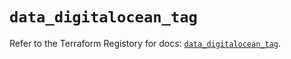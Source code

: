 # `data_digitalocean_tag`

Refer to the Terraform Registory for docs: [`data_digitalocean_tag`](https://www.terraform.io/docs/providers/digitalocean/d/tag).
